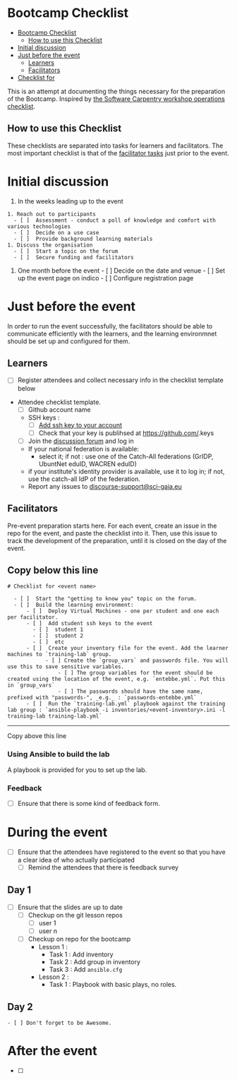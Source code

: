 # Bootcamp Checklist
<!-- TOC depthFrom:1 depthTo:6 withLinks:1 updateOnSave:1 orderedList:0 -->

- [Bootcamp Checklist](#bootcamp-checklist)
	- [How to use this Checklist](#how-to-use-this-checklist)
- [Initial discussion](#initial-discussion)
- [Just before the event](#just-before-the-event)
	- [Learners](#learners)
	- [Facilitators](#facilitators)
- [Checklist for <event name>](#checklist-for-event-name)

<!-- /TOC -->
This is an attempt at documenting the things necessary for the preparation of the Bootcamp. Inspired by [the Software Carpentry workshop operations checklist](http://software-carpentry.org/workshops/operations/).

## How to use this Checklist

These checklists are separated into tasks for learners and facilitators. The most important checklist is that of the [facilitator tasks](#facilitators) just prior to the event.

# Initial discussion

  1. In the weeks leading up to the event

    1. Reach out to participants
      - [ ]  Assessment - conduct a poll of knowledge and comfort with various technologies
      - [ ]  Decide on a use case
      - [ ]  Provide background learning materials
    1. Discuss the organisation
      - [ ]  Start a topic on the forum
      - [ ]  Secure funding and facilitators

  1. One month before the event
    - [ ]  Decide on the date and venue
    - [ ]  Set up the event page on indico
    - [ ]  Configure registration page


# Just before the event

In order to run the event successfully, the facilitators should be able to communicate efficiently with the learners, and the learning environmnet should be set up and configured for them.

## Learners

  - [ ]  Register attendees and collect necessary info in the checklist template below
  - Attendee checklist template.
    - [ ]  Github account name
    - SSH keys :
      - [ ]  [Add ssh key to your account](https://help.github.com/articles/adding-a-new-ssh-key-to-your-github-account/)
      - [ ]  Check that your key is publihsed at https://github.com/<username>.keys
    - [ ]  Join the [discussion forum](http://discourse.sci-gaia.eu) and log in
      - If your national federation is available:
        - select it; if  not : use one of the Catch-All federations (GrIDP, UbuntNet eduID, WACREN eduID)
      - if your institute's identity provider is available, use it to log in; if not, use the catch-all IdP of the federation.
      -  Report any issues to discourse-support@sci-gaia.eu


## Facilitators

Pre-event preparation starts here. For each event, create an issue in the repo for the event, and paste the checklist into it. Then, use this issue to track the development of the preparation, until it is closed on the day of the event.

Copy below this line
-----
```
# Checklist for <event name>

  - [ ]  Start the "getting to know you" topic on the forum.
  - [ ]  Build the learning environment:
      - [ ]  Deploy Virtual Machines - one per student and one each per facilitator.
      - [ ]  Add student ssh keys to the event
        - [ ]  student 1
        - [ ]  student 2
        - [ ]  etc
      - [ ]  Create your inventory file for the event. Add the learner machines to `training-lab` group.
			- [ ] Create the `group_vars` and passwords file. You will use this to save sensitive variables.
				- [ ] The group variables for the event should be created using the location of the event, e.g. `entebbe.yml`. Put this in `group_vars`
				- [ ] The passwords should have the same name, prefixed with "passwords-", _e.g._ : `passwords-entebbe.yml`
      - [ ]  Run the `training-lab.yml` playbook against the training lab group : `ansible-playbook -i inventories/<event-inventory>.ini -l training-lab training-lab.yml`
```
----
Copy above this line

### Using Ansible to build the lab

A playbook is provided for you to set up the lab.

### Feedback

- [ ] Ensure that there is some kind of feedback form.

# During the event

  - [ ] Ensure that the attendees have registered to the event so that you have a clear idea of who actually participated
	- [ ] Remind the attendees that there is feedback survey

## Day 1

  - [ ] Ensure that the slides are up to date
	- [ ] Checkup on the git lesson repos
		-	[ ] user 1
		- [ ] user n
	- [ ] Checkup on repo for the bootcamp
		- Lesson 1 :
			- Task 1 : Add inventory
			- Task 2 : Add group in inventory
			- Task 3 : Add `ansible.cfg`
		- Lesson 2 :
			- Task 1 : Playbook with basic plays, no  roles.

## Day 2

	- [ ] Don't forget to be Awesome.

# After the event

 - [ ]
